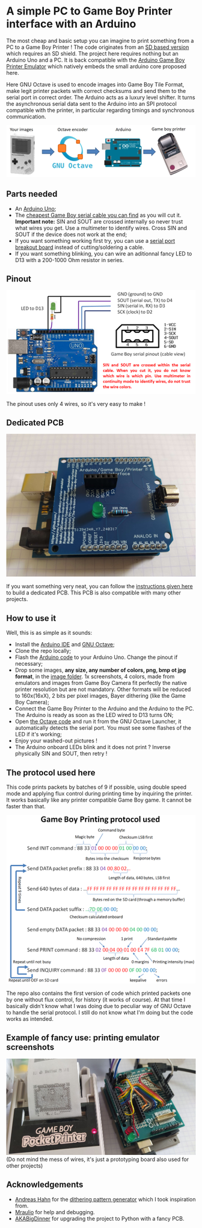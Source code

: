 # A simple PC to Game Boy Printer interface with an Arduino

The most cheap and basic setup you can imagine to print something from a PC to a Game Boy Printer ! The code originates from an [SD based version](https://github.com/Raphael-Boichot/The-Arduino-SD-Game-Boy-Printer) which requires an SD shield. The project here requires nothing but an Arduino Uno and a PC. It is back compatible with the [Arduino Game Boy Printer Emulator](https://github.com/mofosyne/arduino-gameboy-printer-emulator) which natively embeds the small arduino core proposed here.

Here GNU Octave is used to encode images into Game Boy Tile Format, make legit printer packets with correct checksums and send them to the serial port in correct order. The Arduino acts as a luxury level shifter. It turns the asynchronous serial data sent to the Arduino into an SPI protocol compatible with the printer, in particular regarding timings and synchronous communication. 

![Game Boy Printer to Arduino Uno pinout](Pictures/Principle.png)

## Parts needed

- An [Arduino Uno](https://www.aliexpress.com/item/1005002997846504.html);
- The [cheapest Game Boy serial cable you can find](https://fr.aliexpress.com/item/32698407220.html) as you will cut it. **Important note:** SIN and SOUT are crossed internally so never trust what wires you get. Use a multimeter to identify wires. Cross SIN and SOUT if the device does not work at the end;
- If you want something working first try, you can use a [serial port breakout board](https://github.com/Palmr/gb-link-cable) instead of cutting/soldering a cable.
- If you want something blinking, you can wire an aditionnal fancy LED to D13 with a 200-1000 Ohm resistor in series.

## Pinout 

![Game Boy Printer to Arduino Uno pinout](Pictures/Pinout.png)

The pinout uses only 4 wires, so it's very easy to make !

## Dedicated PCB

![](https://github.com/Raphael-Boichot/Collection-of-PCB-for-Game-Boy-Printer-Emulators/blob/main/PCB_Arduino_Uno/Arduino_shield.jpg)

If you want something very neat, you can follow the [instructions given here](https://github.com/Raphael-Boichot/Collection-of-PCB-for-Game-Boy-Printer-Emulators?tab=readme-ov-file) to build a dedicated PCB. This PCB is also compatible with many other projects.

## How to use it

Well, this is as simple as it sounds:
- Install the [Arduino IDE](https://www.arduino.cc/en/software) and [GNU Octave](https://octave.org/);
- Clone the repo locally;
- Flash the [Arduino code](/Arduino_interface/Arduino_interface.ino) to your Arduino Uno. Change the pinout if necessary;
- Drop some images, **any size, any number of colors, png, bmp ot jpg format**, in the [image folder](/Octave_Interface/Images). 1x screenshots, 4 colors, made from emulators and images from Game Boy Camera fit perfectly the native printer resolution but are not mandatory. Other formats will be reduced to 160x(16xX), 2 bits per pixel images, Bayer dithering (like the Game Boy Camera);
- Connect the Game Boy Printer to the Arduino and the Arduino to the PC. The Arduino is ready as soon as the LED wired to D13 turns ON;
- Open [the Octave code](/Octave_Interface/Direct_Converter_packets_with_flux_control.m) and run it from the GNU Octave Launcher, it automatically detects the serial port. You must see some flashes of the LED if it's working;
- Enjoy your washed-out pictures !
- The Arduino onboard LEDs blink and it does not print ? Inverse physically SIN and SOUT, then retry !

## The protocol used here

This code prints packets by batches of 9 if possible, using double speed mode and applying flux control during printing time by inquiring the printer. It works basically like any printer compatible Game Boy game. It cannot be faster than that.

![Protocol](Pictures/Protocol.png)

The repo also contains the first version of code which printed packets one by one without flux control, for history (it works of course). At that time I basically didn't know what I was doing due to peculiar way of GNU Octave to handle the serial protocol. I still do not know what I'm doing but the code works as intended.

## Example of fancy use: printing emulator screenshots

![Fancy use](Pictures/Setup.jpg)
(Do not mind the mess of wires, it's just a prototyping board also used for other projects)

## Acknowledgements

- [Andreas Hahn](https://github.com/HerrZatacke) for the [dithering pattern generator](https://herrzatacke.github.io/dither-pattern-gen/) which I took inspiration from.
- [Mraulio](https://github.com/Mraulio) for help and debugging.
- [AKABigDinner](https://github.com/AKABigDinner/PC-to-GameBoy-Printer-Python) for upgrading the project to Python with a fancy PCB.

